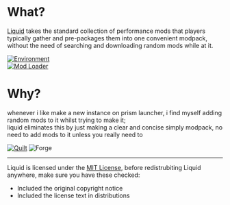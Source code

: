# What?
[Liquid](https://modrinth.com/modpack/liquid) takes the standard collection of performance mods that players typically gather and pre-packages them into one convenient modpack, without the need of searching and downloading random mods while at it.

[![Environment](https://img.shields.io/badge/environment-client-1976d2?style=flat-square)](https://www.tutorialspoint.com/difference-between-client-and-server)  
[![Mod Loader](https://img.shields.io/badge/mod%20loader-fabric-d64541?style=flat-square)](https://fabricmc.net)

# Why?
whenever i like make a new instance on prism launcher, i find myself adding random mods to it whilst trying to make it;  
liquid eliminates this by just making a clear and concise simply modpack, no need to add mods to it unless you really need to

[![Quilt](https://github.com/intergrav/devins-badges/blob/v3/assets/cozy/unsupported/quilt_64h.png?raw=true "Fabric fork that literally has no difference, except for being like NeoForge")](https://www.reddit.com/r/feedthebeast/comments/wfvdj7/why_users_should_care_about_quiltmc/) ![Forge](https://github.com/intergrav/devins-badges/blob/v3/assets/cozy/unsupported/forge_64h.png?raw=true "Forge is way more garbage than Fabric in performance, obviously, also thank you devin for these cool badges")

---

Liquid is licensed under the [MIT License](https://simple.wikipedia.org/wiki/MIT_License), before redistrubiting Liquid anywhere, make sure you have these checked:
- Included the original copyright notice
- Included the license text in distributions
